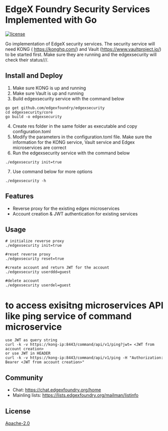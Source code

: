 # EdgeX Foundry Security Services Implemented with Go
[![license](https://img.shields.io/badge/license-Apache%20v2.0-blue.svg)](LICENSE)

Go implementation of EdgeX security services.
The security service will need KONG ( https://konghq.com/) and Vault (https://www.vaultproject.io/) to be started first. Make sure they are running and the edgexsecurity will check their status///. 


## Install and Deploy

1. Make sure KONG is up and running
2. Make sure Vault is up and running
3. Build edgexsecurity service with the command below
```
go get github.com/edgexfoundry/edgexsecurity
cd edgexsecurity/core
go build -o edgexsecurity
```
4. Create res folder in the same folder as executable and copy configuration.toml
5. Modify the parameters in the configuration.toml file. Make sure the information for the KONG service, Vault service and Edgex microservices are correct
6. Run the edgexsecurity service with the command below
```
./edgexsecurity init=true
```
7. Use command below for more options
```
./edgexsecurity -h
```

## Features
- Reverse proxy for the existing edgex microservices
- Account creation & JWT authentication for existing services


## Usage
```
# initialize reverse proxy 
./edgexsecurity init=true

#reset reverse proxy
./edgexsecurity reset=true

#create account and return JWT for the account 
./edgexsecurity userddd=guest

#delete account
./edgexsecurity userdel=guest
```

# to access exisitng microservices API like ping service of command microservice
```
use JWT as query string 
curl -k -v https://kong-ip:8443/command/api/v1/ping?jwt= <JWT from account creation>
or use JWT in HEADER
curl -k -v https://kong-ip:8443/command/api/v1/ping -H "Authorization: Bearer <JWT from account creation>"

``` 

## Community
- Chat: https://chat.edgexfoundry.org/home
- Mainling lists: https://lists.edgexfoundry.org/mailman/listinfo

## License
[Apache-2.0](LICENSE)